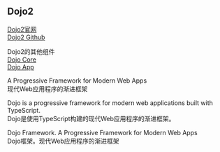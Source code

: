 ## Dojo2


[Dojo2官网](https://dojo.io/)  
[Dojo2 Github](https://github.com/dojo/framework)  


Dojo2的其他组件  
[Dojo Core](https://github.com/dojo/core)  
[Dojo App](https://github.com/dojo/app)  




A Progressive Framework for Modern Web Apps  
现代Web应用程序的渐进框架

Dojo is a progressive framework for modern web applications built with TypeScript.  
Dojo是使用TypeScript构建的现代Web应用程序的渐进框架。

Dojo Framework. A Progressive Framework for Modern Web Apps  
Dojo框架。现代Web应用程序的渐进框架





